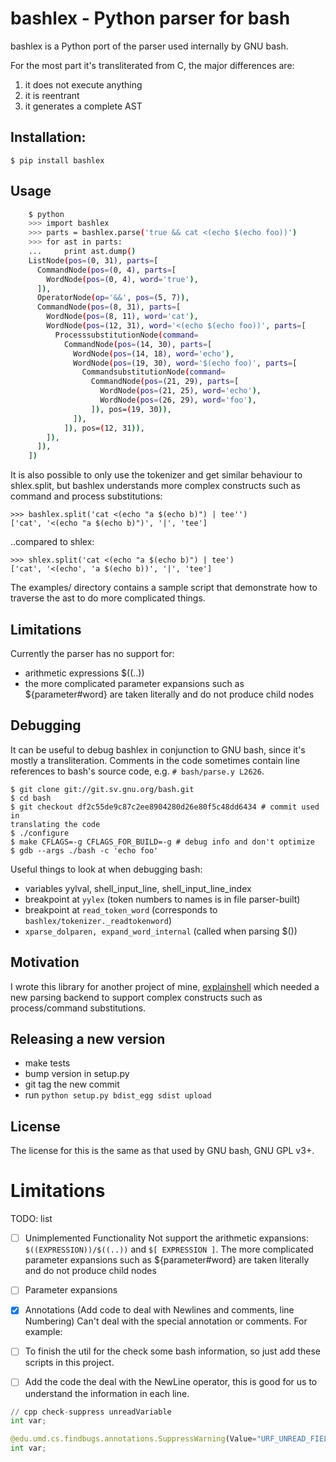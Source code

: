 # bashlex - Python parser for bash

bashlex is a Python port of the parser used internally by GNU bash.

For the most part it's transliterated from C, the major differences are:

1. it does not execute anything
2. it is reentrant
3. it generates a complete AST

## Installation:

    $ pip install bashlex

## Usage

```bash
    $ python
    >>> import bashlex
    >>> parts = bashlex.parse('true && cat <(echo $(echo foo))')
    >>> for ast in parts:
    ...     print ast.dump()
    ListNode(pos=(0, 31), parts=[
      CommandNode(pos=(0, 4), parts=[
        WordNode(pos=(0, 4), word='true'),
      ]),
      OperatorNode(op='&&', pos=(5, 7)),
      CommandNode(pos=(8, 31), parts=[
        WordNode(pos=(8, 11), word='cat'),
        WordNode(pos=(12, 31), word='<(echo $(echo foo))', parts=[
          ProcesssubstitutionNode(command=
            CommandNode(pos=(14, 30), parts=[
              WordNode(pos=(14, 18), word='echo'),
              WordNode(pos=(19, 30), word='$(echo foo)', parts=[
                CommandsubstitutionNode(command=
                  CommandNode(pos=(21, 29), parts=[
                    WordNode(pos=(21, 25), word='echo'),
                    WordNode(pos=(26, 29), word='foo'),
                  ]), pos=(19, 30)),
              ]),
            ]), pos=(12, 31)),
        ]),
      ]),
    ])
```

It is also possible to only use the tokenizer and get similar behaviour to
shlex.split, but bashlex understands more complex constructs such as command
and process substitutions:

    >>> bashlex.split('cat <(echo "a $(echo b)") | tee'')
    ['cat', '<(echo "a $(echo b)")', '|', 'tee']

..compared to shlex:

    >>> shlex.split('cat <(echo "a $(echo b)") | tee')
    ['cat', '<(echo', 'a $(echo b))', '|', 'tee']

The examples/ directory contains a sample script that demonstrate how to
traverse the ast to do more complicated things.

## Limitations

Currently the parser has no support for:

- arithmetic expressions $((..))
- the more complicated parameter expansions such as ${parameter#word} are taken
  literally and do not produce child nodes

## Debugging

It can be useful to debug bashlex in conjunction to GNU bash, since it's mostly
a transliteration. Comments in the code sometimes contain line references to
bash's source code, e.g. `# bash/parse.y L2626`.

    $ git clone git://git.sv.gnu.org/bash.git
    $ cd bash
    $ git checkout df2c55de9c87c2ee8904280d26e80f5c48dd6434 # commit used in
    translating the code
    $ ./configure
    $ make CFLAGS=-g CFLAGS_FOR_BUILD=-g # debug info and don't optimize
    $ gdb --args ./bash -c 'echo foo'

Useful things to look at when debugging bash:

- variables yylval, shell_input_line, shell_input_line_index
- breakpoint at `yylex` (token numbers to names is in file parser-built)
- breakpoint at `read_token_word` (corresponds to `bashlex/tokenizer._readtokenword`)
- `xparse_dolparen, expand_word_internal` (called when parsing $())

## Motivation

I wrote this library for another project of mine, [explainshell](http://www.explainshell.com)
which needed a new parsing backend to support complex constructs such as
process/command substitutions.

## Releasing a new version

- make tests
- bump version in setup.py
- git tag the new commit
- run `python setup.py bdist_egg sdist upload`

## License

The license for this is the same as that used by GNU bash, GNU GPL v3+.


# Limitations

TODO: list

- [ ] Unimplemented Functionality
Not support the arithmetic expansions: `$((EXPRESSION))/$((..))` and `$[ EXPRESSION ]`. The more complicated parameter expansions such as ${parameter#word} are taken
  literally and do not produce child nodes

- [ ] Parameter expansions

- [x] Annotations (Add code to deal with Newlines and comments, line Numbering)
Can't deal with the special annotation or comments. For example:

- [ ] To finish the util for the check some bash information, so just add these scripts in this project.
- [ ] Add the code the deal with the NewLine operator, this is good for us to understand the information in each line.
```python
// cpp check-suppress unreadVariable
int var;

@edu.umd.cs.findbugs.annotations.SuppressWarning(Value="URF_UNREAD_FIELD")
int var;
```
